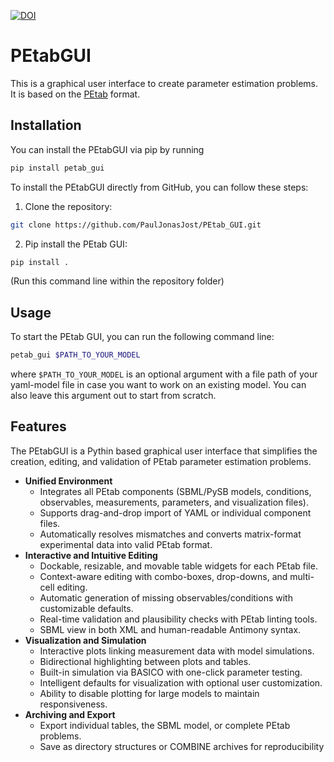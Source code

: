 [![DOI](https://zenodo.org/badge/DOI/10.5281/zenodo.15355753.svg)](https://doi.org/10.5281/zenodo.15355753)
# PEtabGUI


This is a graphical user interface to create parameter estimation problems. It is 
based on the [PEtab](https://petab.readthedocs.io/en/latest/#) format.

## Installation

You can install the PEtabGUI via pip by running
```bash
pip install petab_gui
```

To install the PEtabGUI directly from GitHub, you can follow these steps:

1. Clone the repository:
```bash
git clone https://github.com/PaulJonasJost/PEtab_GUI.git
```

2. Pip install the PEtab GUI:
```bash
pip install .
```
(Run this command line within the repository folder)


## Usage

To start the PEtab GUI, you can run the following command line:
```bash
petab_gui $PATH_TO_YOUR_MODEL
```
where `$PATH_TO_YOUR_MODEL` is an optional argument with a file path of your 
yaml-model file in case you want to work on an existing model. You can also leave this 
argument out to start from scratch.

## Features

The PEtabGUI is a Pythin based graphical user interface that simplifies the creation, 
editing, and validation of PEtab parameter estimation problems.
- **Unified Environment**
  - Integrates all PEtab components (SBML/PySB models, conditions, observables, 
    measurements, parameters, and visualization files). 
  - Supports drag-and-drop import of YAML or individual component files. 
  - Automatically resolves mismatches and converts matrix-format experimental data 
    into valid PEtab format.
- **Interactive and Intuitive Editing**
  - Dockable, resizable, and movable table widgets for each PEtab file. 
  - Context-aware editing with combo-boxes, drop-downs, and multi-cell editing. 
  - Automatic generation of missing observables/conditions with customizable defaults. 
  - Real-time validation and plausibility checks with PEtab linting tools. 
  - SBML view in both XML and human-readable Antimony syntax. 
- **Visualization and Simulation**
  - Interactive plots linking measurement data with model simulations.
  - Bidirectional highlighting between plots and tables.
  - Built-in simulation via BASICO with one-click parameter testing.
  - Intelligent defaults for visualization with optional user customization.
  - Ability to disable plotting for large models to maintain responsiveness.
- **Archiving and Export**
  - Export individual tables, the SBML model, or complete PEtab problems. 
  - Save as directory structures or COMBINE archives for reproducibility
